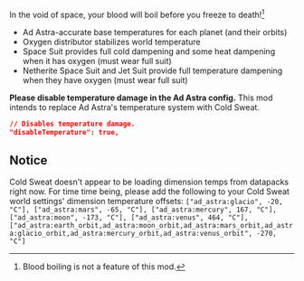 In the void of space, your blood will boil before you freeze to death![^1]

- Ad Astra-accurate base temperatures for each planet (and their orbits)
- Oxygen distributor stabilizes world temperature
- Space Suit provides full cold dampening and some heat dampening when it has oxygen (must wear full suit)
- Netherite Space Suit and Jet Suit provide full temperature dampening when they have oxygen (must wear full suit)

**Please disable temperature damage in the Ad Astra config.** This mod intends to replace Ad Astra's temperature system with Cold Sweat.
```json
// Disables temperature damage.
"disableTemperature": true,
```

## Notice
Cold Sweat doesn't appear to be loading dimension temps from datapacks right now. For time time being, please add the following to your Cold Sweat world settings' dimension temperature offsets:
`["ad_astra:glacio", -20, "C"], ["ad_astra:mars", -65, "C"], ["ad_astra:mercury", 167, "C"], ["ad_astra:moon", -173, "C"], ["ad_astra:venus", 464, "C"], ["ad_astra:earth_orbit,ad_astra:moon_orbit,ad_astra:mars_orbit,ad_astra:glacio_orbit,ad_astra:mercury_orbit,ad_astra:venus_orbit", -270, "C"]`

[^1]: Blood boiling is not a feature of this mod.